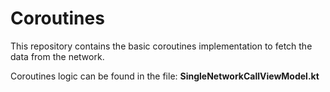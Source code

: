 # Coroutines

This repository contains the basic coroutines implementation to fetch the data from the network. 

Coroutines logic can be found in the file:
**SingleNetworkCallViewModel.kt**
